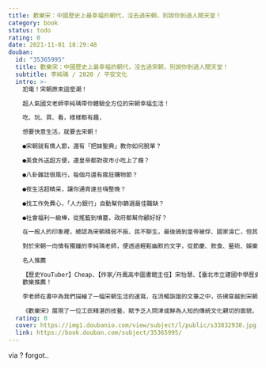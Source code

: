 ```yaml
---
title: 歡樂宋：中國歷史上最幸福的朝代，沒去過宋朝，別說你到過人間天堂！
category: book
status: todo
rating: 0
date: 2021-11-01 18:29:48
douban:
  id: "35365995"
  title: 歡樂宋：中國歷史上最幸福的朝代，沒去過宋朝，別說你到過人間天堂！
  subtitle: 李純瑀 / 2020 / 平安文化
  intro: >-
    尬電！宋朝原來這麼潮！

    超人氣國文老師李純瑀帶你體驗全方位的宋朝幸福生活！

    吃、玩、買、看，樣樣都有趣，

    想要快意生活，就要去宋朝！

    ●宋朝就有情人節，還有「把妹聖典」教你如何脫單？

    ●美食外送超方便，連皇帝都對夜市小吃上了癮？

    ●八卦雜誌很風行，每個月還有瘋狂購物節？

    ●夜生活超精采，讓你通宵達旦嗨整晚？

    ●找工作免費心，「人力銀行」自動幫你篩選最佳職缺？

    ●社會福利一級棒，從搖籃到墳墓，政府都幫你顧好好？

    在一般人的印象裡，總認為宋朝積弱不振、民不聊生，最後搞到皇帝被俘、國家淪亡，但其實宋朝不僅是人文薈萃的「文青和他們的產地」，也是全民都擅長品茶品酒的「美食王國」，而我們現在習以為常的許多制度和習俗，從圍爐守歲、春節賭博到端午粽子，從圖書館、職業運動到全民健保，更都是在宋朝奠基成型的，宋朝堪稱是中國歷史上最幸福的朝代！

    對於宋朝一向情有獨鍾的李純瑀老師，便透過輕鬆幽默的文字，從節慶、飲食、藝術、娛樂等各方面來解讀宋朝的庶民生活和文化，帶領我們一起穿越時空，重新感受宋朝風華絕代的魅力，讓你大歎：原來宋朝的人過得這麼爽！

    名人推薦

    【歷史YouTuber】Cheap、【作家╱丹鳳高中圖書館主任】宋怡慧、【臺北市立建國中學歷史科教師／國立師範大學歷史所博士】莊德仁、【臺北市立建國中學歷史科教師】黃春木、【《歷史，就是戰》作者】黑貓老師、【作家】厭世國文老師
    歡樂推薦！

    李老師在書中為我們描繪了一幅宋朝生活的速寫，在流暢詼諧的文筆之中，彷彿穿越到宋朝，走進老百姓的實際生活一樣，遙想千年前的古人過著與如今相似的日常，不禁令人嘖嘖驚奇！想要了解宋朝人民的生活，非常推薦這本《歡樂宋》！──【歷史YouTuber】Cheap

    《歡樂宋》展現了一位工匠精湛的技藝，賦予乏人問津或鮮為人知的傳統文化親切的面貌，用日常生活中平易近人的語言，雕塑出宋朝細緻的輪廓，展示在眾人的眼前！──【作家】厭世國文老師
  rating: 0
  cover: https://img1.doubanio.com/view/subject/l/public/s33832938.jpg
  link: https://book.douban.com/subject/35365995/
---
```


via ? forgot..